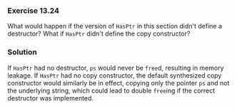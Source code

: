 ### Exercise 13.24

What would happen if the version of `HasPtr` in this section didn't define a
destructor? What if `HasPtr` didn't define the copy constructor?

### Solution

If `HasPtr` had no destructor, `ps` would never be `free`d, resulting in memory
leakage. If `HasPtr` had no copy constructor, the default synthesized copy
constructor would similarly be in effect, copying only the pointer `ps` and not
the underlying string, which could lead to double `free`ing if the correct
destructor was implemented.

